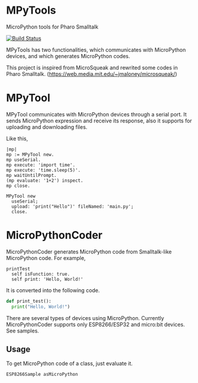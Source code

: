 # MPyTools
MicroPython tools for Pharo Smalltalk

[![Build Status](https://app.travis-ci.com/EiichiroIto/MPyTools.svg?branch=master)](https://app.travis-ci.com/EiichiroIto/MPyTools)

MPyTools has two functionalities, which communicates with MicroPython devices, and which generates MicroPython codes.

This project is inspired from MicroSqueak and rewrited some codes in Pharo Smalltalk. (https://web.media.mit.edu/~jmaloney/microsqueak/)

# MPyTool
MPyTool communicates with MicroPython devices through a serial port. It sends MicroPython expression and receive its response, also it supports for uploading and downloading files.

Like this,

```Smalltalk
|mp|
mp := MPyTool new.
mp useSerial.
mp execute: 'import time'.
mp execute: 'time.sleep(5)'.
mp waitUntilPrompt.
(mp evaluate: '1+2') inspect.
mp close.
```

```Smalltalk
MPyTool new
  useSerial;
  upload: 'print("Hello")' fileNamed: 'main.py';
  close.
```

# MicroPythonCoder
MicroPythonCoder generates MicroPython code from Smalltalk-like MicroPython code.
For example,

```Smalltalk
printTest
  self isFunction: true.
  self print: 'Hello, World!'
```

It is converted into the following code.

```Python
def print_test():
  print("Hello, World!")
```

There are several types of devices using MicroPython. Currently MicroPythonCoder supports only ESP8266/ESP32 and micro:bit devices. See samples.

## Usage
To get MicroPython code of a class, just evaluate it.

```smalltalk
ESP8266Sample asMicroPython
```
